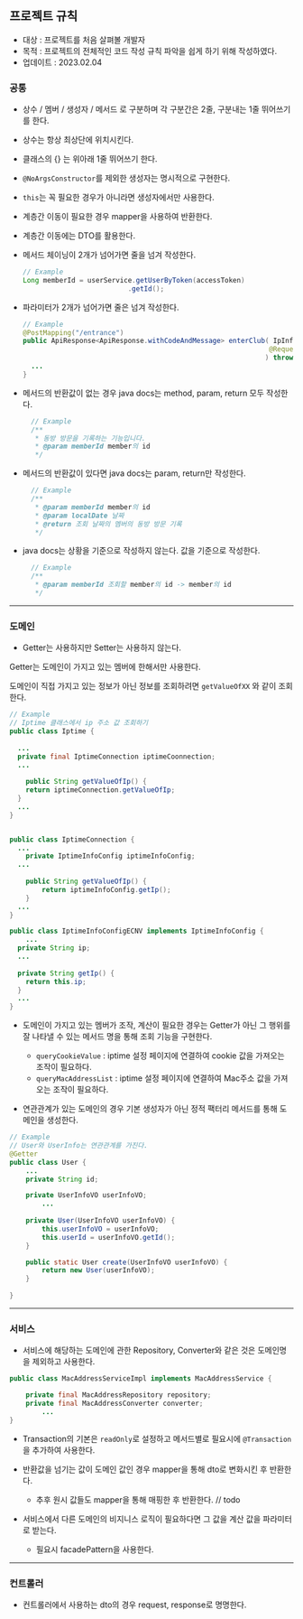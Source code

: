## 프로젝트 규칙

+ 대상 : 프로젝트를 처음 살펴볼 개발자
+ 목적 : 프로젝트의 전체적인 코드 작성 규칙 파악을 쉽게 하기 위해 작성하였다.
+ 업데이트 : 2023.02.04

### 공통

+ 상수 / 멤버 / 생성자 / 메서드 로 구분하며 각 구분간은 2줄, 구분내는 1줄 뛰어쓰기를 한다.
+ 상수는 항상 최상단에 위치시킨다.
+ 클래스의 {} 는 위아래 1줄 뛰어쓰기 한다.

+ `@NoArgsConstructor`를 제외한 생성자는 명시적으로 구현한다.

+ `this`는 꼭 필요한 경우가 아니라면 생성자에서만 사용한다.

+ 계층간 이동이 필요한 경우 mapper을 사용하여 반환한다.

+ 계층간 이동에는 DTO를 활용한다.

+ 메서드 체이닝이 2개가 넘어가면 줄을 넘겨 작성한다.
  ```java
  // Example
  Long memberId = userService.getUserByToken(accessToken)
    						.getId();
  ```

+ 파라미터가 2개가 넘어가면 줄은 넘겨 작성한다.
  ```java
  // Example
  @PostMapping("/entrance")
  public ApiResponse<ApiResponse.withCodeAndMessage> enterClub( IpInfoRequest ipDTO,
                                                               @RequestHeader(value = "Authorization") String accessToken
                                                              ) throws IOException {
  	...
  }
  ```

+ 메서드의 반환값이 없는 경우 java docs는 method, param, return 모두 작성한다.
  ```java
    // Example
    /**
     * 동방 방문을 기록하는 기능입니다.
     * @param memberId member의 id
     */
  ```

+ 메서드의 반환값이 있다면 java docs는 param, return만 작성한다.
  ```java
    // Example
    /**
     * @param memberId member의 id
     * @param localDate 날짜
     * @return 조회 날짜의 멤버의 동방 방문 기록
     */
  ```

+ java docs는 상황을 기준으로 작성하지 않는다. 값을 기준으로 작성한다.
  ```java
    // Example
    /**
     * @param memberId 조회할 member의 id -> member의 id
     */
  ```

---

### 도메인

+ Getter는 사용하지만 Setter는 사용하지 않는다.

Getter는 도메인이 가지고 있는 멤버에 한해서만 사용한다.

도메인이 직접 가지고 있는 정보가 아닌 정보를 조회하려면 `getValueOfXX` 와 같이 조회한다.

```java
// Example
// Iptime 클래스에서 ip 주소 값 조회하기
public class Iptime {
  
  ...
  private final IptimeConnection iptimeCoonnection;
  ...
	
	public String getValueOfIp() {
    return iptimeConnection.getValueOfIp;
  }
  ...
}


public class IptimeConnection {
  ...
	private IptimeInfoConfig iptimeInfoConfig;
  ...
 
	public String getValueOfIp() {
		return iptimeInfoConfig.getIp();
	}
  ...
}

public class IptimeInfoConfigECNV implements IptimeInfoConfig {
	...
  private String ip;
  ...
    
  private String getIp() {
    return this.ip;
  }
  ...
}
```



+ 도메인이 가지고 있는 멤버가 조작, 계산이 필요한 경우는 Getter가 아닌 그 행위를 잘 나타낼 수 있는 메서드 명을 통해 조회 기능을 구현한다.
  + `queryCookieValue` : iptime 설정 페이지에 연결하여 cookie 값을 가져오는 조작이 필요하다.
  + `queryMacAddressList` : iptime 설정 페이지에 연결하여 Mac주소 값을 가져오는 조작이 필요하다.



+ 연관관계가 있는 도메인의 경우 기본 생성자가 아닌 정적 팩터리 메서드를 통해 도메인을 생성한다.

```java
// Example
// User와 UserInfo는 연관관계를 가진다.
@Getter
public class User {
  	...
    private String id;

    private UserInfoVO userInfoVO;
		...
      
    private User(UserInfoVO userInfoVO) {
        this.userInfoVO = userInfoVO;
        this.userId = userInfoVO.getId();
    }

    public static User create(UserInfoVO userInfoVO) {
        return new User(userInfoVO);
    }
    
}

```



---

### 서비스

+ 서비스에 해당하는 도메인에 관한 Repository, Converter와 같은 것은 도메인명을 제외하고 사용한다.

```java
public class MacAddressServiceImpl implements MacAddressService {

    private final MacAddressRepository repository;
    private final MacAddressConverter converter;
		...
}
```



+ Transaction의 기본은 `readOnly`로 설정하고 메서드별로 필요시에 `@Transaction`을 추가하여 사용한다.



+ 반환값을 넘기는 값이 도메인 값인 경우 mapper을 통해 dto로 변화시킨 후 반환한다.
  + 추후 원시 값들도 mapper을 통해 매핑한 후 반환한다. // todo



+ 서비스에서 다른 도메인의 비지니스 로직이 필요하다면 그 값을 계산 값을 파라미터로 받는다.
  + 필요시 facadePattern을 사용한다.



---

### 컨트롤러

+ 컨트롤러에서 사용하는 dto의 경우 request, response로 명명한다.


